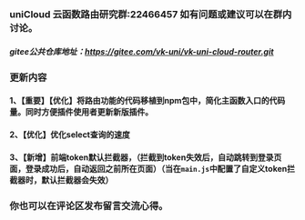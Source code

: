 ### uniCloud 云函数路由研究群:22466457 如有问题或建议可以在群内讨论。
##### gitee公共仓库地址：https://gitee.com/vk-uni/vk-uni-cloud-router.git
###  更新内容
#### 1、【重要】【优化】将路由功能的代码移植到npm包中，简化主函数入口的代码量。同时方便插件使用者更新新版插件。
#### 2、【优化】优化select查询的速度
#### 3、【新增】前端token默认拦截器，（拦截到token失效后，自动跳转到登录页面，登录成功后，自动返回之前所在页面）（当在`main.js`中配置了自定义token拦截器时，默认拦截器会失效）

### 你也可以在评论区发布留言交流心得。
